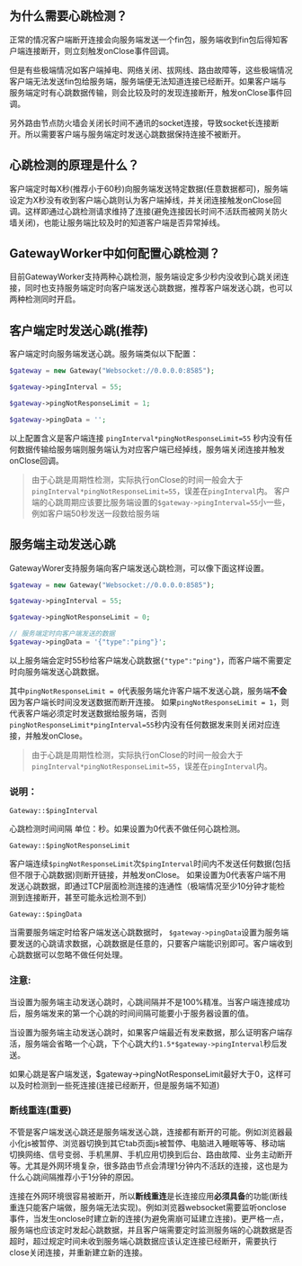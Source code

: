 ## 为什么需要心跳检测？
正常的情况客户端断开连接会向服务端发送一个fin包，服务端收到fin包后得知客户端连接断开，则立刻触发onClose事件回调。

但是有些极端情况如客户端掉电、网络关闭、拔网线、路由故障等，这些极端情况客户端无法发送fin包给服务端，服务端便无法知道连接已经断开。如果客户端与服务端定时有心跳数据传输，则会比较及时的发现连接断开，触发onClose事件回调。

另外路由节点防火墙会关闭长时间不通讯的socket连接，导致socket长连接断开。所以需要客户端与服务端定时发送心跳数据保持连接不被断开。


## 心跳检测的原理是什么？
客户端定时每X秒(推荐小于60秒)向服务端发送特定数据(任意数据都可)，服务端设定为X秒没有收到客户端心跳则认为客户端掉线，并关闭连接触发onClose回调。这样即通过心跳检测请求维持了连接(避免连接因长时间不活跃而被网关防火墙关闭)，也能让服务端比较及时的知道客户端是否异常掉线。

## GatewayWorker中如何配置心跳检测？
目前GatewayWorker支持两种心跳检测，服务端设定多少秒内没收到心跳关闭连接，同时也支持服务端定时向客户端发送心跳数据，推荐客户端发送心跳，也可以两种检测同时开启。

## 客户端定时发送心跳(推荐)

客户端定时向服务端发送心跳。服务端类似以下配置：
```php
$gateway = new Gateway("Websocket://0.0.0.0:8585");

$gateway->pingInterval = 55;

$gateway->pingNotResponseLimit = 1;

$gateway->pingData = '';
```

以上配置含义是客户端连接 ```pingInterval*pingNotResponseLimit=55``` 秒内没有任何数据传输给服务端则服务端认为对应客户端已经掉线，服务端关闭连接并触发onClose回调。

> 由于心跳是周期性检测，实际执行onClose的时间一般会大于`pingInterval*pingNotResponseLimit=55`，误差在`pingInterval`内。
> 客户端的心跳周期应该要比服务端设置的`$gateway->pingInterval=55`小一些，例如客户端50秒发送一段数给服务端

## 服务端主动发送心跳
GatewayWorer支持服务端向客户端发送心跳检测，可以像下面这样设置。
```php
$gateway = new Gateway("Websocket://0.0.0.0:8585");

$gateway->pingInterval = 55;

$gateway->pingNotResponseLimit = 0;

// 服务端定时向客户端发送的数据
$gateway->pingData = '{"type":"ping"}';
```

以上服务端会定时55秒给客户端发心跳数据```{"type":"ping"}```，而客户端不需要定时向服务端发送心跳数据。

其中```pingNotResponseLimit = 0```代表服务端允许客户端不发送心跳，服务端**不会**因为客户端长时间没发送数据而断开连接。
如果```pingNotResponseLimit = 1```，则代表客户端必须定时发送数据给服务端，否则```pingNotResponseLimit*pingInterval=55```秒内没有任何数据发来则关闭对应连接，并触发onClose。

> 由于心跳是周期性检测，实际执行onClose的时间一般会大于`pingInterval*pingNotResponseLimit=55`，误差在`pingInterval`内。

### 说明：

 ``` Gateway::$pingInterval ```

心跳检测时间间隔 单位：秒。如果设置为0代表不做任何心跳检测。


 ``` Gateway::$pingNotResponseLimit ```

客户端连续```$pingNotResponseLimit```次```$pingInterval```时间内不发送任何数据(包括但不限于心跳数据)则断开链接，并触发onClose。
如果设置为0代表客户端不用发送心跳数据，即通过TCP层面检测连接的连通性（极端情况至少10分钟才能检测到连接断开，甚至可能永远检测不到）

 ``` Gateway::$pingData ```

当需要服务端定时给客户端发送心跳数据时， ``` $gateway->pingData ```设置为服务端要发送的心跳请求数据，心跳数据是任意的，只要客户端能识别即可。客户端收到心跳数据可以忽略不做任何处理。

### 注意:

当设置为服务端主动发送心跳时，心跳间隔并不是100%精准。当客户端连接成功后，服务端发来的第一个心跳的时间间隔可能要小于服务器设置的值。

当设置为服务端主动发送心跳时，如果客户端最近有发来数据，那么证明客户端存活，服务端会省略一个心跳，下个心跳大约```1.5*$gateway->pingInterval```秒后发送。

如果心跳是客户端发送，$gateway->pingNotResponseLimit最好大于0，这样可以及时检测到一些死连接(连接已经断开，但是服务端不知道)

### 断线重连(重要)

不管是客户端发送心跳还是服务端发送心跳，连接都有断开的可能。例如浏览器最小化js被暂停、浏览器切换到其它tab页面js被暂停、电脑进入睡眠等等、移动端切换网络、信号变弱、手机黑屏、手机应用切换到后台、路由故障、业务主动断开等。尤其是外网环境复杂，很多路由节点会清理1分钟内不活跃的连接，这也是为什么心跳间隔推荐小于1分钟的原因。

连接在外网环境很容易被断开，所以**断线重连**是长连接应用**必须具备**的功能(断线重连只能客户端做，服务端无法实现)。例如浏览器websocket需要监听onclose事件，当发生onclose时建立新的连接(为避免需崩可延建立连接)。更严格一点，服务端也应该定时发起心跳数据，并且客户端需要定时监测服务端的心跳数据是否超时，超过规定时间未收到服务端心跳数据应该认定连接已经断开，需要执行close关闭连接，并重新建立新的连接。




